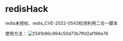 # redisHack
redis未授权、redis_CVE-2022-0543检测利用二合一脚本

使用方法：
![f341b96c994c50d73b7ffd2af196e76](https://github.com/SiennaSkies/redisHack/assets/105592340/595d6da1-38e2-4852-a75c-36c1710b7dd3)
